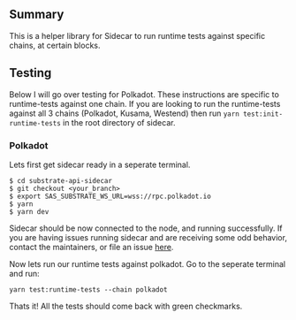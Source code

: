 ## Summary

This is a helper library for Sidecar to run runtime tests against specific chains, at certain blocks. 

## Testing

Below I will go over testing for Polkadot. These instructions are specific to runtime-tests against one chain. 
If you are looking to run the runtime-tests against all 3 chains (Polkadot, Kusama, Westend) then run `yarn test:init-runtime-tests` in 
the root directory of sidecar.

### Polkadot 

Lets first get sidecar ready in a seperate terminal.

```
$ cd substrate-api-sidecar
$ git checkout <your_branch>
$ export SAS_SUBSTRATE_WS_URL=wss://rpc.polkadot.io
$ yarn
$ yarn dev
```

Sidecar should be now connected to the node, and running successfully. If you are having issues running sidecar and are receiving some odd behavior, contact the maintainers, or file an issue [here](https://github.com/paritytech/substrate-api-sidecar/issues).

Now lets run our runtime tests against polkadot. Go to the seperate terminal and run:

`yarn test:runtime-tests --chain polkadot`

Thats it! 
All the tests should come back with green checkmarks.